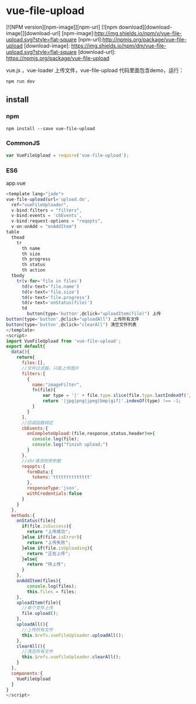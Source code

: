 # vue-file-upload
[![NPM version][npm-image]][npm-url]
[![npm download][download-image]][download-url]
[npm-image]:http://img.shields.io/npm/v/vue-file-upload.svg?style=flat-square
[npm-url]:http://npmjs.org/package/vue-file-upload
[download-image]: https://img.shields.io/npm/dm/vue-file-upload.svg?style=flat-square
[download-url]: https://npmjs.org/package/vue-file-upload

vue.js ，vue-loader 上传文件，vue-file-upload
代码里面包含demo，运行：
```javascript
npm run dev
```

## install
### npm
```shell
npm install --save vue-file-upload
```
### CommonJS
```javascript
var VueFileUpload = require('vue-file-upload');

```
### ES6
app.vue
```javascript
<template lang="jade">
vue-file-upload(url='upload.do',
  ref="vueFileUploader",
  v-bind:filters = "filters",
  v-bind:events = 'cbEvents',
  v-bind:request-options = "reqopts",
  v-on:onAdd = "onAddItem")
table
  thead
    tr
      th name
      th size
      th progress
      th status
      th action
  tbody
    tr(v-for='file in files')
      td(v-text='file.name')
      td(v-text='file.size')
      td(v-text='file.progress')
      td(v-text='onStatus(file)')
      td
        button(type='button',@click="uploadItem(file)") 上传
button(type='button',@click="uploadAll") 上传所有文件
button(type='button',@click="clearAll") 清空文件列表
</template>
<script>
import VueFileUpload from 'vue-file-upload';
export default{
  data(){
    return{
      files:[],
      //文件过滤器，只能上传图片
      filters:[
        {
          name:"imageFilter",
          fn(file){
              var type = '|' + file.type.slice(file.type.lastIndexOf('/') + 1) + '|';
              return '|jpg|png|jpeg|bmp|gif|'.indexOf(type) !== -1;
          }
        }
      ],
      //回调函数绑定
      cbEvents:{
        onCompleteUpload:(file,response,status,header)=>{
          console.log(file);
          console.log("finish upload;")
        }
      },
      //xhr请求附带参数
      reqopts:{
        formData:{
          tokens:'tttttttttttttt'
        },
        responseType:'json',
        withCredentials:false
      }
    }
  },
  methods:{
    onStatus(file){
      if(file.isSuccess){
        return "上传成功";
      }else if(file.isError){
        return "上传失败";
      }else if(file.isUploading){
        return "正在上传";
      }else{
        return "待上传";
      }
    },
    onAddItem(files){
        console.log(files);
        this.files = files;
    },
    uploadItem(file){
      //单个文件上传
      file.upload();
    },
    uploadAll(){
      //上传所有文件
      this.$refs.vueFileUploader.uploadAll();
    },
    clearAll(){
      //清空所有文件
      this.$refs.vueFileUploader.clearAll();
    }
  },
  components:{
    VueFileUpload
  }
}
</script>
```
